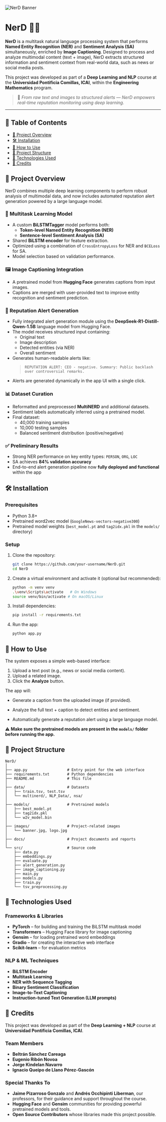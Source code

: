 
![NerD Banner](images/banner.png)

# NerD 🧠📸

**NerD** is a multitask natural language processing system that performs **Named Entity Recognition (NER)** and **Sentiment Analysis (SA)** simultaneously, enriched by **Image Captioning**. Designed to process and analyze multimodal content (text + image), NerD extracts structured information and sentiment context from real-world data, such as news or social media posts.

This project was developed as part of a **Deep Learning and NLP** course at the **Universidad Pontificia Comillas, ICAI**, within the **Engineering Mathematics** program.

> 🎯 *From raw text and images to structured alerts — NerD empowers real-time reputation monitoring using deep learning.*

---

## 📜 Table of Contents
- [📌 Project Overview](#-project-overview)
- [🛠️ Installation](#️-installation)
- [🚀 How to Use](#-how-to-use)
- [📂 Project Structure](#-project-structure)
- [🧠 Technologies Used](#-technologies-used)
- [🙌 Credits](#-credits)

## 📌 Project Overview

NerD combines multiple deep learning components to perform robust analysis of multimodal data, and now includes automated reputation alert generation powered by a large language model.

### 🔁 Multitask Learning Model
- A custom **BiLSTMTagger** model performs both:
  - **Token-level Named Entity Recognition (NER)**
  - **Sentence-level Sentiment Analysis (SA)**
- Shared **BiLSTM encoder** for feature extraction.
- Optimized using a combination of `CrossEntropyLoss` for NER and `BCELoss` for SA.
- Model selection based on validation performance.

### 🖼️ Image Captioning Integration
- A pretrained model from **Hugging Face** generates captions from input images.
- Captions are merged with user-provided text to improve entity recognition and sentiment prediction.

### 🤖 Reputation Alert Generation
- Fully integrated alert generation module using the **DeepSeek-R1-Distill-Qwen-1.5B** language model from Hugging Face.
- The model receives structured input containing:
  - Original text
  - Image description
  - Detected entities (via NER)
  - Overall sentiment
- Generates human-readable alerts like:
  > `REPUTATION ALERT: CEO - negative. Summary: Public backlash over controversial remarks.`
- Alerts are generated dynamically in the app UI with a single click.

### 📊 Dataset Curation
- Reformatted and preprocessed **MultiNERD** and additional datasets.
- Sentiment labels automatically inferred using a pretrained model.
- Final dataset:
  - 40,000 training samples
  - 10,000 testing samples
  - Balanced sentiment distribution (positive/negative)

### ✅ Preliminary Results
- Strong NER performance on key entity types: `PERSON`, `ORG`, `LOC`
- SA achieves **84% validation accuracy**
- End-to-end alert generation pipeline now **fully deployed and functional** within the app

## 🛠️ Installation

### Prerequisites
- Python 3.8+
- Pretrained word2vec model (`GoogleNews-vectors-negative300`)
- Pretrained model weights (`best_model.pt` and `tag2idx.pkl` in the `models/` directory)

### Setup

1. Clone the repository:
   ```bash
   git clone https://github.com/your-username/NerD.git
   cd NerD
   ```
   
2. Create a virtual environment and activate it (optional but recommended):
   ```bash
   python -m venv venv
   .\venv\Scripts\activate   # On Windows
   source venv/bin/activate # On macOS/Linux
   ```

3. Install dependencies:
   ```bash
   pip install -r requirements.txt
   ```

4. Run the app:
   ```bash
   python app.py
   ```

## 🚀 How to Use

The system exposes a simple web-based interface:

1. Upload a text post (e.g., news or social media content).
2. Upload a related image.
3. Click the **Analyze** button.

The app will:

- Generate a caption from the uploaded image (if provided).

- Analyze the full text + caption to detect entities and sentiment.

- Automatically generate a reputation alert using a large language model.

⚠️ **Make sure the pretrained models are present in the `models/` folder before running the app.**

## 📂 Project Structure

```plaintext
NerD/
│
├── app.py                  # Entry point for the web interface
├── requirements.txt        # Python dependencies
├── README.md               # This file
│
├── data/                   # Datasets
│   ├── train.tsv, test.tsv
│   └── multinerd/, NLP_Data/, nsa/
│
├── models/                 # Pretrained models
│   ├── best_model.pt
│   ├── tag2idx.pkl
│   └── w2v_model.bin
│
├── images/                 # Project-related images
│   └── banner.jpg, logo.jpg
│
├── docs/                   # Project documents and reports
│
└── src/                    # Source code
    ├── data.py
    ├── embeddings.py
    ├── evaluate.py
    ├── alert_generation.py
    ├── image_captioning.py
    ├── main.py
    ├── models.py
    ├── train.py
    └── tsv_preprocessing.py
```


## 🧠 Technologies Used

### Frameworks & Libraries

- **PyTorch** – for building and training the BiLSTM multitask model  
- **Transformers** – Hugging Face library for image captioning  
- **Gensim** – for loading pretrained word embeddings  
- **Gradio** – for creating the interactive web interface  
- **Scikit-learn** – for evaluation metrics  

### NLP & ML Techniques

- **BiLSTM Encoder**  
- **Multitask Learning**  
- **NER with Sequence Tagging**  
- **Binary Sentiment Classification**  
- **Image-to-Text Captioning**
- **Instruction-tuned Text Generation (LLM prompts)**

## 🙌 Credits

This project was developed as part of the **Deep Learning + NLP** course at **Universidad Pontificia Comillas, ICAI**.

### Team Members

- **Beltrán Sánchez Careaga**
- **Eugenio Ribón Novoa**
- **Jorge Kindelan Navarro**
- **Ignacio Queipo de Llano Pérez-Gascón**

### Special Thanks To

- **Jaime Pizarroso Gonzalo** and **Andrés Occhipinti Liberman**, our professors, for their guidance and support throughout the course.  
- **Hugging Face** and **Gensim** communities for providing powerful pretrained models and tools.  
- **Open Source Contributors** whose libraries made this project possible.

